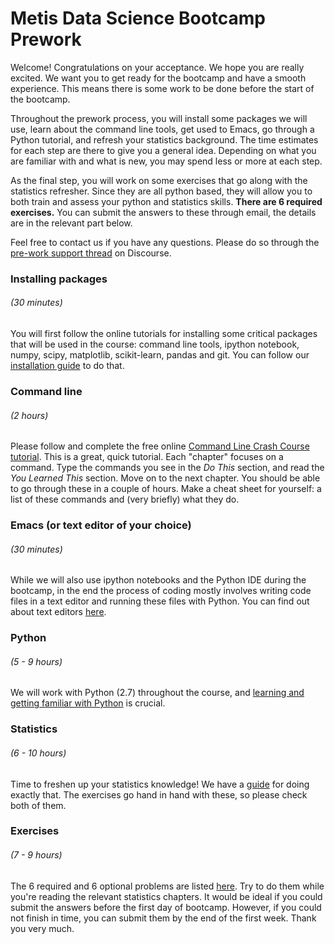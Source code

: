 # Metis Data Science Bootcamp Prework

Welcome! Congratulations on your acceptance. We hope you are really
excited. We want you to get ready for the bootcamp and have a smooth
experience. This means there is some work to be done before the start
of the bootcamp.

Throughout the prework process, you will install some packages we will use, learn about the command
line tools, get used to Emacs, go through a Python tutorial, and
refresh your statistics background. The time estimates for each step
are there to give you a general idea. Depending on what you are
familiar with and what is new, you may spend less or more at each
step.

As the final step, you will work on some exercises that go along with the statistics refresher. Since they are all python based, they will allow you to both train and assess your python and statistics skills. **There are 6 required exercises.** You can submit the answers to these through email, the details are in the relevant part below.

Feel free to contact us if you have any questions. Please do so
through the [pre-work support thread](http://162.243.206.168/t/prework-megathread)
on Discourse.

### Installing packages
###### (30 minutes)
You will first follow the online tutorials for installing some
critical packages that will be used in the course: command line tools,
ipython notebook, numpy, scipy, matplotlib, scikit-learn, pandas and
git. You can follow our [installation guide](installation.md) to do that.


### Command line
###### (2 hours)
Please follow and complete the free online [Command Line Crash Course
tutorial](http://cli.learncodethehardway.org/book/). This is a great,
quick tutorial. Each "chapter" focuses on a command. Type the commands
you see in the _Do This_ section, and read the _You Learned This_
section. Move on to the next chapter. You should be able to go through
these in a couple of hours. Make a cheat sheet for yourself: a list of
these commands and (very briefly) what they do.


### Emacs (or text editor of your choice)
######  (30 minutes)
While we will also use ipython notebooks and the Python IDE during the
bootcamp, in the end the process of coding mostly involves writing
code files in a text editor and running these files with Python. You
can find out about text editors [here](editors.md).


### Python
######  (5 - 9 hours)
We will work with Python (2.7) throughout the course, and [learning and
getting familiar with Python](python.md) is crucial.


### Statistics
######  (6 - 10 hours)
Time to freshen up your statistics knowledge! We have a [guide](stats.md)
for doing exactly that. The exercises go hand in hand with these, so please check both of them.


### Exercises
######  (7 - 9 hours)
The 6 required and 6 optional problems are listed [here](exercises.md). Try to do them while you're reading the relevant statistics chapters. It would be ideal if you could submit the answers before the first day of bootcamp. However, if you could not finish in time, you can submit them by the end of the first week. Thank you very much.
